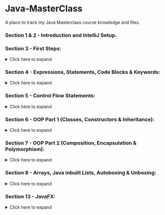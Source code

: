# Java-MasterClass
A place to track my Java Masterclass course knowledge and files.

### Section 1 & 2 - Introduction and IntelliJ Setup.
### Section 3 - First Steps:
<details>
<summary>Click here to expand</summary>

1. Variables,
2. Data Types,
3. The *if-then* statement,
4. Operators,
5. Operands, and
6. Expressions. 
</details>

### Section 4 - Expressions, Statements, Code Blocks & Keywords:
<details>
<summary>Click here to expand</summary>

1. Learning how to create methods and how to use them.
2. Introduction to DiffMerge & using it.
3. Coding Exercise 1: Speed Convertor.
4. Coding Exercise 2: MegaByte Converter.
5. Coding Exercise 3: Barking Dog.
6. Coding Exercise 4: Leap Year.
7. Coding Exercise 5: Decimal Comparator.
8. Coding Exercise 6: Equal Sum Checker.
9. Coding Exercise 7: Teen Number Checker.
10. Method Overloading & Challenge.
11. Seconds and Minutes Challenge.
12. Coding Exercise 8: Area Calculator.
13. Coding Exercise 9: Minutes to Years & Days Calculator.
14. Coding Exercise 10: Equality Printer.
15. Coding Exercise 11: Playing Cat.
</details>

### Section 5 - Control Flow Statements:
<details>
<summary>Click here to expand</summary>

1. The Switch Statement & Challenge.
2. Coding Challenge: Day of the Week Challenge.
3. Coding Exercise 12: Number in Word.
4. Coding Exercise 13: Number of Days in Month.
5. For Loops & Challenge.
6. Sum 3 and 5 Challenge.
7. Coding Exercise 14: Sum Odd.
8. While & Do-While Statements + Challenge.
9. Digit Sum Challenge.
10. Parsing values from a string.
11. Reading User input & Solving Common Problems.
12. Reading User Input Challenge.
13. Min and Max Challenge.
</details>

### Section 6 - OOP Part 1 (Classes, Constructors & Inheritance):
<details>
<summary>Click here to expand</summary>

1. Classes Part 1.
2. Classes Part 2.
3. Coding Exercise 29 - Simple Calculator.
4. Coding Exercise 30 - Person.
5. Constructors & Challenges.
6. Coding Exercise 31 - Wall Area.
7. Inheritance.
8. Inheritance Challenge.
9. Coding Exercise 35 - Cylinder.
10. Coding Exercise 36 - Pool Area.
</details>

### Section 7 - OOP Part 2 (Composition, Encapsulation & Polymorphism):
<details>
<summary>Click here to expand</summary>

1. Composition.
2. Composition Challenge.
3. Encapsulation & Challenge.
4. Polymorphism & Challenge.
5. OOP Master Challenge - Burger.
</details>

### Section 8 - Arrays, Java inbuilt Lists, Autoboxing & Unboxing:
<details>
<summary>Click here to expand</summary>

1. Arrays & Challenge Exercise.
2. Reference Vs Value Types.
3. Min Element Challenge.
4. Reverse Array Challenge.
5. Lists & ArrayLists.
6. *ArrayList* Challenge.
7. Banking App Challenge.
8. *LinkedLists* & their implementation and features.
</details>

### Section 13 - JavaFX:
<details>
<summary>Click here to expand</summary>

1. Setup & Configuring JavaFX for JDK 11.
2. JavaFX First Project.
3. JavaFX Hello World Program.
4. GridPane Layout.
5. HBox Layout.
6. BorderPane Layout.
7. Other Layouts.
8. Controls.
9. RadioButton & CheckBox.
10. ComboBox & CheckBox Controls.
11. Slider, Spinner, ColorPicker & DatePicker Controls.
12. TitledPane & Accordion Controls.
13. Events & Event Handlers.
14. UI Thread.
15. Threads & Runnable.
16. Setup of TodoList Application.
17. Base Interface.
18. Add Change Listener.
19. Formatting Dates.
20. Singletons.
21. Save & Load TodoItems from a file.
22. Add Dialog.
22. Show Dialog & Add Dialog Controller.
23. Bug Fix, Data Binding & Observable.
24. Updates (Overdue Item opacity changed ot reflect status).
25. Cell Factories.
26. Context Menus.
27. KeyEvents & Toolbars.
28. Sorted LIst & Toggle Button.
29. Filtered List.
30. CSS with JavaFX.
31. Transforming Nodes & Choosers.
32. More on Choosers & Webpages.
33. Introduction to SceneBuilder.
34. JavaFX Challenge - My Contacts Application Complete.
</details>
